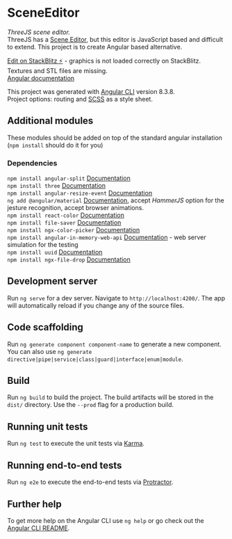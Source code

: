 # SceneEditor

*ThreeJS scene editor.*  
ThreeJS has a [Scene Editor](https://threejs.org/editor/), but this editor is JavaScript based and difficult to extend. This project is to create Angular based alternative.

[Edit on StackBlitz ⚡️](https://stackblitz.com/github/VJigouline/SceneEditor) - graphics is not loaded correctly on StackBlitz. Textures and STL files are missing.  
[Angular documentation](https://angular.io/docs)

This project was generated with [Angular CLI](https://github.com/angular/angular-cli) version 8.3.8.  
Project options: routing and [SCSS](https://sass-lang.com/documentation) as a style sheet.

## Additional modules

These modules should be added on top of the standard angular installation (`npm install` should do it for you)

### Dependencies
`npm install angular-split` [Documentation](https://bertrandg.github.io/angular-split/#/documentation)  
`npm install three` [Documentation](https://threejs.org/docs/#manual/en/introduction/Import-via-modules)  
`npm install angular-resize-event` [Documentation](https://www.npmjs.com/package/angular-resize-event)  
`ng add @angular/material` [Documentation](https://material.angular.io/guide/getting-started), accept _HammerJS_ option for the jesture recognition, accept browser animations.  
`npm install react-color` [Documentation](http://casesandberg.github.io/react-color/)  
`npm install file-saver` [Documentation](https://www.npmjs.com/package/file-saver)  
`npm install ngx-color-picker` [Documentation](https://www.npmjs.com/package/ngx-color-picker)  
`npm install angular-in-memory-web-api` [Documentation](https://angular.io/tutorial/toh-pt6) - web server simulation for the testing  
`npm install uuid` [Documentation](https://www.npmjs.com/package/uuid)  
`npm install ngx-file-drop` [Documentation](https://www.npmjs.com/package/ngx-file-drop)

## Development server

Run `ng serve` for a dev server. Navigate to `http://localhost:4200/`. The app will automatically reload if you change any of the source files.

## Code scaffolding

Run `ng generate component component-name` to generate a new component. You can also use `ng generate directive|pipe|service|class|guard|interface|enum|module`.

## Build

Run `ng build` to build the project. The build artifacts will be stored in the `dist/` directory. Use the `--prod` flag for a production build.

## Running unit tests

Run `ng test` to execute the unit tests via [Karma](https://karma-runner.github.io).

## Running end-to-end tests

Run `ng e2e` to execute the end-to-end tests via [Protractor](http://www.protractortest.org/).

## Further help

To get more help on the Angular CLI use `ng help` or go check out the [Angular CLI README](https://github.com/angular/angular-cli/blob/master/README.md).
